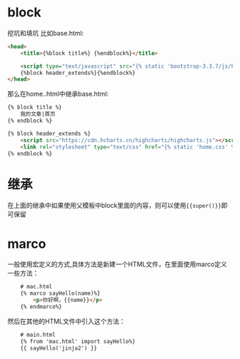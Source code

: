 # block
挖坑和填坑
比如base.html:
```html
<head>
	<title>{%block title%} {%endblock%}</title>

	<script type="text/javascript" src="{% static 'bootstrap-3.3.7/js/bootstrap.min.js' %}"></script>
	{%block header_extends%}{%endblock%}
</head>
```
那么在home..html中继承base.html:
```html
{% block title %}
    我的文章|首页
{% endblock %}

{% block header_extends %}
    <script src="https://cdn.hcharts.cn/highcharts/highcharts.js"></script>
    <link rel="stylesheet" type="text/css" href="{% static 'home.css' %}">
{% endblock %}
```
# 继承
在上面的继承中如果使用父模板中block里面的内容，则可以使用`{{super()}}`即可保留

# marco
一般使用宏定义的方式,具体方法是新建一个HTML文件，在里面使用marco定义一些方法：
```html
    # mac.html
    {% marco sayHello(name)%}
        <p>你好啊，{{name}}</p>
    {% endmarco%}
```
然后在其他的HTML文件中引入这个方法：
```html
    # main.html
    {% from 'mac.html' import sayHello%}
    {{ sayHello('jinja2') }}
```